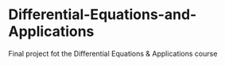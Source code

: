 # Differential-Equations-and-Applications
Final project fot the Differential Equations &amp; Applications course

